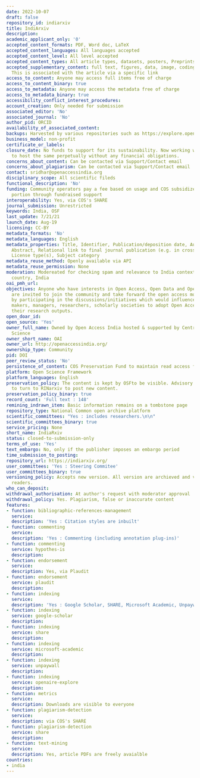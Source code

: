 ```yaml
---
date: 2022-10-07
draft: false
repository_id: indiarxiv
title: IndiArxiv
description:
academic_applicant_only: '0'
accepted_content_formats: PDF, Word doc, LaTeX
accepted_content_languages: All languages accepted
accepted_content_level: All level accepted
accepted_content_types: All article types, datasets, posters, Preprints
accepted_supplementary_content: full text, figures, data, image, coding, analyses.
  This is associated with the article via a specific link
access_to_content: Anyone may access full items free of charge
access_to_content_binary: true
access_to_metadata: Anyone may access the metadata free of charge
access_to_metadata_binary: true
accessibility_conflict_interest_procedures:
account_creation: Only needed for submission
associated_editor: 'No'
associated_journal: 'No'
author_pid: ORCID
availability_of_associated_content:
backups: Harvested by various repositories such as https://explore.openaire.eu/
business_model: non-profit
certificate_or_labels:
closure_date: No funds to support for its sustainability. Now working with other agencies
  to host the same perpetually without any financial obligations.
concerns_about_content: Can be contacted via Support/Contact email
concerns_about_plagiarism: Can be contacted via Support/Contact email
contact: sridhar@openaccessindia.org
disciplinary_scope: All scientific fileds
functional_description: 'No'
funding: Community operators pay a fee based on usage and COS subsidizes the other
  portion through fundraised support
interoperability: Yes, via COS's SHARE
journal_submission: Unrestricted
keywords: India, OSF
last_update: 7/21/21
launch_date: Aug-19
licensing: CC-BY
metadata_formats: 'No'
metadata_languages: English
metadata_properties: Title, Identifier, Publication/deposition date, Author name(s),
  Abstract, Relational link to final journal publication (e.g. in crossref metadata),
  License type(s), Subject category
metadata_reuse_method: Openly available via API
metadata_reuse_permission: None
moderation: Modereated for checking spam and relevance to India context as its for
  country, India
oai_pmh_url:
objectives: Anyone who have interests in Open Access, Open Data and Open Education
  are invited to join the community and take forward the open access movement in India
  by participating in the discussions/initiatives which would influence the policy
  makers, managers, researchers, scholarly societies to adopt Open Access policy for
  their research outputs.
open_doar_id:
open_source: 'Yes'
owner_full_name: Owned by Open Access India hosted & supported by Centre for Open
  Science
owner_short_name: OAI
owner_url: http://openaccessindia.org/
ownership_type: Community
pid: DOI
peer_review_status: 'No'
persistence_of_content: COS Preservation Fund to maintain read access for 50+ years
platform: Open Science Framework
platform_languages: English
preservation_policy: The content is kept by OSFto be visible. Advisory team advises
  to turn to RINarxiv to post new content.
preservation_policy_binary: true
record_count: 'Full text : 148'
remining_indrawn_item: Basic information remains on a tombstone page
repository_type: National Common open archive platform
scientific_committees: "Yes : includes researchers.\n\n"
scientific_committees_binary: true
service_pricing: None
short_name: IndiaRxiv
status: closed-to-submission-only
terms_of_use: 'Yes'
text_embargo: No, only if the publisher imposes an embargo period
time_submission_to_posting:
repository_url: https://indiarxiv.org/
user_committees: 'Yes : Steering Commitee'
user_committees_binary: true
versioning_policy: Accepts new version. All version are archieved and visible for
  readers.
who_can_deposit:
withdrawal_authorisation: At author's request with moderator approval
withdrawal_policy: Yes. Plagiarism, false or inaccurate content
features:
- function: bibliographic-references-management
  service:
  description: 'Yes : Citation styles are inbuilt'
- function: commenting
  service:
  description: 'Yes : Commenting (including annotation plug-ins)'
- function: commenting
  service: hypothes-is
  description:
- function: endorsement
  service:
  description: Yes, via Plaudit
- function: endorsement
  service: plaudit
  description:
- function: indexing
  service:
  description: 'Yes : Google Scholar, SHARE, Microsoft Academic, Unpaywall, OpenAire'
- function: indexing
  service: google-scholar
  description:
- function: indexing
  service: share
  description:
- function: indexing
  service: microsoft-academic
  description:
- function: indexing
  service: unpaywall
  description:
- function: indexing
  service: openaire-explore
  description:
- function: metrics
  service:
  description: Downloads are visible to everyone
- function: plagiarism-detection
  service:
  description: via COS's SHARE
- function: plagiarism-detection
  service: share
  description:
- function: text-mining
  service:
  description: Yes, article PDFs are freely avaialble
countries:
- india
---
```



